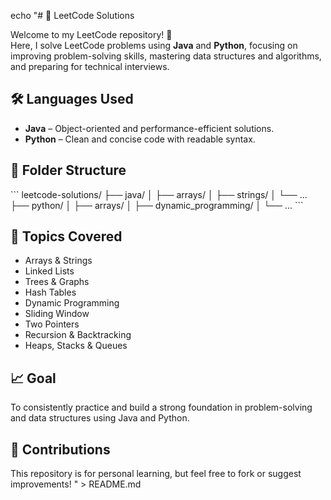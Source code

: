 echo "# 📘 LeetCode Solutions

Welcome to my LeetCode repository! 🚀  
Here, I solve LeetCode problems using **Java** and **Python**, focusing on improving problem-solving skills, mastering data structures and algorithms, and preparing for technical interviews.

## 🛠️ Languages Used
- **Java** – Object-oriented and performance-efficient solutions.
- **Python** – Clean and concise code with readable syntax.

## 📂 Folder Structure

\`\`\`
leetcode-solutions/
├── java/
│   ├── arrays/
│   ├── strings/
│   └── ...
├── python/
│   ├── arrays/
│   ├── dynamic_programming/
│   └── ...
\`\`\`

## 📌 Topics Covered
- Arrays & Strings
- Linked Lists
- Trees & Graphs
- Hash Tables
- Dynamic Programming
- Sliding Window
- Two Pointers
- Recursion & Backtracking
- Heaps, Stacks & Queues

## 📈 Goal
To consistently practice and build a strong foundation in problem-solving and data structures using Java and Python.



## 🙌 Contributions
This repository is for personal learning, but feel free to fork or suggest improvements!
" > README.md
